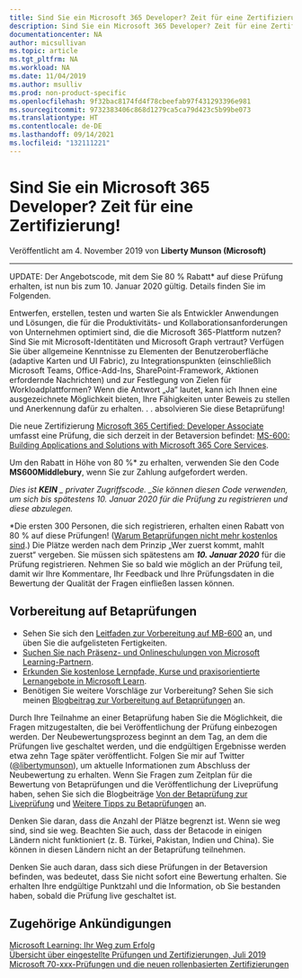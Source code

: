 ```yaml
---
title: Sind Sie ein Microsoft 365 Developer? Zeit für eine Zertifizierung! | Microsoft-Dokumentation
description: Sind Sie ein Microsoft 365 Developer? Zeit für eine Zertifizierung!
documentationcenter: NA
author: micsullivan
ms.topic: article
ms.tgt_pltfrm: NA
ms.workload: NA
ms.date: 11/04/2019
ms.author: msulliv
ms.prod: non-product-specific
ms.openlocfilehash: 9f32bac8174fd4f78cbeefab97f431293396e981
ms.sourcegitcommit: 9732383406c868d1279ca5ca79d423c5b99be073
ms.translationtype: HT
ms.contentlocale: de-DE
ms.lasthandoff: 09/14/2021
ms.locfileid: "132111221"
---
```

# <a name="are-you-a-microsoft-365-developer-its-time-to-be-certified"></a>Sind Sie ein Microsoft 365 Developer? Zeit für eine Zertifizierung!

Veröffentlicht am 4. November 2019 von **Liberty Munson (Microsoft)**

___

UPDATE: Der Angebotscode, mit dem Sie 80 % Rabatt* auf diese Prüfung erhalten, ist nun bis zum 10. Januar 2020 gültig. Details finden Sie im Folgenden.

Entwerfen, erstellen, testen und warten Sie als Entwickler Anwendungen und Lösungen, die für die Produktivitäts- und Kollaborationsanforderungen von Unternehmen optimiert sind, die die Microsoft 365-Plattform nutzen? Sind Sie mit Microsoft-Identitäten und Microsoft Graph vertraut? Verfügen Sie über allgemeine Kenntnisse zu Elementen der Benutzeroberfläche (adaptive Karten und UI Fabric), zu Integrationspunkten (einschließlich Microsoft Teams, Office-Add-Ins, SharePoint-Framework, Aktionen erfordernde Nachrichten) und zur Festlegung von Zielen für Workloadplattformen? Wenn die Antwort „Ja“ lautet, kann ich Ihnen eine ausgezeichnete Möglichkeit bieten, Ihre Fähigkeiten unter Beweis zu stellen und Anerkennung dafür zu erhalten. . . absolvieren Sie diese Betaprüfung!

Die neue Zertifizierung [Microsoft 365 Certified: Developer Associate](/learn/certifications/microsoft-365-developer-associate?WT.mc_id=msignitethetour2019_MS600blog_cert_m365developer-blog-wwlcertification) umfasst eine Prüfung, die sich derzeit in der Betaversion befindet: [MS-600: Building Applications and Solutions with Microsoft 365 Core Services](/learn/certifications/exams/ms-600?WT.mc_id=msignitethetour2019_MS600blog_cert_examsms600-blog-wwl).

Um den Rabatt in Höhe von 80 %* zu erhalten, verwenden Sie den Code **MS600Middlebury**, wenn Sie zur Zahlung aufgefordert werden.

*Dies ist ***KEIN** _ privater Zugriffscode. _*_Sie können diesen Code verwenden, um sich bis spätestens 10. Januar 2020 für die Prüfung zu registrieren und diese abzulegen_*_._

*Die ersten 300 Personen, die sich registrieren, erhalten einen Rabatt von 80 % auf diese Prüfungen! ([Warum Betaprüfungen nicht mehr kostenlos sind](https://www.microsoft.com/en-us/learning/community-blog-post.aspx?BlogId=8&Id=374922).) Die Plätze werden nach dem Prinzip „Wer zuerst kommt, mahlt zuerst“ vergeben. Sie müssen sich spätestens am ***10. Januar 2020*** für die Prüfung registrieren. Nehmen Sie so bald wie möglich an der Prüfung teil, damit wir Ihre Kommentare, Ihr Feedback und Ihre Prüfungsdaten in die Bewertung der Qualität der Fragen einfließen lassen können.

## <a name="preparing-for-beta-exams"></a>Vorbereitung auf Betaprüfungen

- Sehen Sie sich den [Leitfaden zur Vorbereitung auf MB-600](/learn/certifications/exams/ms-600) an, und üben Sie die aufgelisteten Fertigkeiten.
- [Suchen Sie nach Präsenz- und Onlineschulungen von Microsoft Learning-Partnern](https://www.microsoft.com/learning/course-list.aspx).
- [Erkunden Sie kostenlose Lernpfade, Kurse und praxisorientierte Lernangebote in Microsoft Learn](/learn/browse).
- Benötigen Sie weitere Vorschläge zur Vorbereitung? Sehen Sie sich meinen [Blogbeitrag zur Vorbereitung auf Betaprüfungen](https://www.microsoft.com/en-us/learning/community-blog-post.aspx?BlogId=8&Id=374544) an.

Durch Ihre Teilnahme an einer Betaprüfung haben Sie die Möglichkeit, die Fragen mitzugestalten, die bei Veröffentlichung der Prüfung einbezogen werden. Der Neubewertungsprozess beginnt an dem Tag, an dem die Prüfungen live geschaltet werden, und die endgültigen Ergebnisse werden etwa zehn Tage später veröffentlicht. Folgen Sie mir auf Twitter ([@libertymunson](https://twitter.com/libertymunson)), um aktuelle Informationen zum Abschluss der Neubewertung zu erhalten. Wenn Sie Fragen zum Zeitplan für die Bewertung von Betaprüfungen und die Veröffentlichung der Liveprüfung haben, sehen Sie sich die Blogbeiträge [Von der Betaprüfung zur Liveprüfung](https://www.microsoft.com/en-us/learning/community-blog-post.aspx?BlogId=8&Id=374675) und [Weitere Tipps zu Betaprüfungen](https://www.microsoft.com/en-us/learning/community-blog-post.aspx?BlogId=8&Id=374723) an.

Denken Sie daran, dass die Anzahl der Plätze begrenzt ist. Wenn sie weg sind, sind sie weg. Beachten Sie auch, dass der Betacode in einigen Ländern nicht funktioniert (z. B. Türkei, Pakistan, Indien und China). Sie können in diesen Ländern nicht an der Betaprüfung teilnehmen.

Denken Sie auch daran, dass sich diese Prüfungen in der Betaversion befinden, was bedeutet, dass Sie nicht sofort eine Bewertung erhalten. Sie erhalten Ihre endgültige Punktzahl und die Information, ob Sie bestanden haben, sobald die Prüfung live geschaltet ist.

## <a name="related-announcements"></a>Zugehörige Ankündigungen

[Microsoft Learning: Ihr Weg zum Erfolg](https://www.microsoft.com/en-us/learning/community-blog-post.aspx?BlogId=8&Id=375243)  
[Übersicht über eingestellte Prüfungen und Zertifizierungen, Juli 2019](https://www.microsoft.com/en-us/learning/community-blog-post.aspx?BlogId=8&Id=375242)  
[Microsoft 70-xxx-Prüfungen und die neuen rollenbasierten Zertifizierungen](https://www.microsoft.com/en-us/learning/community-blog-post.aspx?BlogId=8&Id=375236) 

